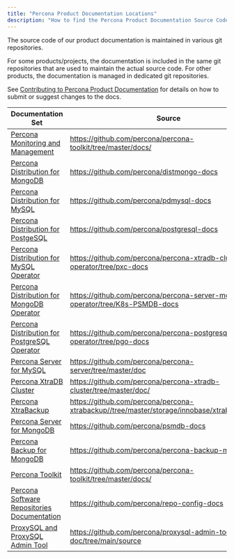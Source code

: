 ```yaml
---
title: "Percona Product Documentation Locations"
description: "How to find the Percona Product Documentation Source Code"
---
```


The source code of our product documentation is maintained in various git
repositories.

For some products/projects, the documentation is included in the same git
repositories that are used to maintain the actual source code. For other
products, the documentation is managed in dedicated git repositories.

See [Contributing to Percona Product Documentation](/contribute/documentation/)
for details on how to submit or suggest changes to the docs.

| Documentation Set | Source |
|-------------------|--------|
| [Percona Monitoring and Management](https://www.percona.com/doc/percona-monitoring-and-management/) | https://github.com/percona/percona-toolkit/tree/master/docs/ |
| [Percona Distribution for MongoDB](https://www.percona.com/doc/percona-distribution-for-mongodb/LATEST/index.html) | https://github.com/percona/distmongo-docs |
| [Percona Distribution for MySQL](https://www.percona.com/doc/percona-distribution-mysql/LATEST/index.html) | https://github.com/percona/pdmysql-docs |
| [Percona Distribution for PostgeSQL](https://www.percona.com/doc/postgresql/LATEST/index.html) | https://github.com/percona/postgresql-docs |
| [Percona Distribution for MySQL Operator](https://www.percona.com/doc/kubernetes-operator-for-pxc/index.html) | https://github.com/percona/percona-xtradb-cluster-operator/tree/pxc-docs |
| [Percona Distribution for MongoDB Operator](https://www.percona.com/doc/kubernetes-operator-for-psmongodb/index.html) | https://github.com/percona/percona-server-mongodb-operator/tree/K8s-PSMDB-docs |
| [Percona Distribution for PostgreSQL Operator](https://www.percona.com/doc/kubernetes-operator-for-postgresql/index.html) | https://github.com/percona/percona-postgresql-operator/tree/pgo-docs |
| [Percona Server for MySQL](https://www.percona.com/doc/percona-server/LATEST/index.html)  | https://github.com/percona/percona-server/tree/master/doc |
| [Percona XtraDB Cluster](https://www.percona.com/doc/percona-xtradb-cluster/LATEST/index.html) | https://github.com/percona/percona-xtradb-cluster/tree/master/doc/ |
| [Percona XtraBackup](https://www.percona.com/doc/percona-xtrabackup/LATEST/index.html) | https://github.com/percona/percona-xtrabackup//tree/master/storage/innobase/xtrabackup/doc/ |
| [Percona Server for MongoDB](https://docs.percona.com/percona-server-for-mongodb/latest/index.html) | https://github.com/percona/psmdb-docs |
| [Percona Backup for MongoDB](https://www.percona.com/doc/percona-backup-mongodb/index.html) | https://github.com/percona/percona-backup-mongodb |
| [Percona Toolkit](https://www.percona.com/doc/percona-toolkit/LATEST/index.html) | https://github.com/percona/percona-toolkit/tree/master/docs/ |
| [Percona Software Repositories Documentation](https://www.percona.com/doc/percona-repo-config/index.html) | https://github.com/percona/repo-config-docs |
| [ProxySQL and ProxySQL Admin Tool](https://www.percona.com/doc/proxysql/index.html) | https://github.com/percona/proxysql-admin-tool-doc/tree/main/source |